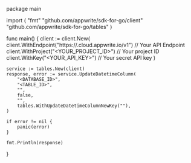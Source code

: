 package main

import (
    "fmt"
    "github.com/appwrite/sdk-for-go/client"
    "github.com/appwrite/sdk-for-go/tables"
)

func main() {
    client := client.New(
        client.WithEndpoint("https://<REGION>.cloud.appwrite.io/v1") // Your API Endpoint
        client.WithProject("<YOUR_PROJECT_ID>") // Your project ID
        client.WithKey("<YOUR_API_KEY>") // Your secret API key
    )

    service := tables.New(client)
    response, error := service.UpdateDatetimeColumn(
        "<DATABASE_ID>",
        "<TABLE_ID>",
        "",
        false,
        "",
        tables.WithUpdateDatetimeColumnNewKey(""),
    )

    if error != nil {
        panic(error)
    }

    fmt.Println(response)
}
